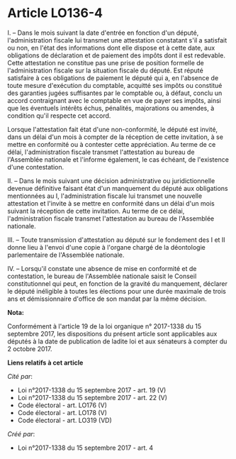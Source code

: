 # Article LO136-4

I. – Dans le mois suivant la date d'entrée en fonction d'un député, l'administration fiscale lui transmet une attestation
constatant s'il a satisfait ou non, en l'état des informations dont elle dispose et à cette date, aux obligations de
déclaration et de paiement des impôts dont il est redevable. Cette attestation ne constitue pas une prise de position
formelle de l'administration fiscale sur la situation fiscale du député. Est réputé satisfaire à ces obligations de paiement
le député qui a, en l'absence de toute mesure d'exécution du comptable, acquitté ses impôts ou constitué des garanties jugées
suffisantes par le comptable ou, à défaut, conclu un accord contraignant avec le comptable en vue de payer ses impôts, ainsi
que les éventuels intérêts échus, pénalités, majorations ou amendes, à condition qu'il respecte cet accord.

Lorsque l'attestation fait état d'une non-conformité, le député est invité, dans un délai d'un mois à compter de la réception
de cette invitation, à se mettre en conformité ou à contester cette appréciation. Au terme de ce délai, l'administration
fiscale transmet l'attestation au bureau de l'Assemblée nationale et l'informe également, le cas échéant, de l'existence
d'une contestation.

II. – Dans le mois suivant une décision administrative ou juridictionnelle devenue définitive faisant état d'un manquement du
député aux obligations mentionnées au I, l'administration fiscale lui transmet une nouvelle attestation et l'invite à se
mettre en conformité dans un délai d'un mois suivant la réception de cette invitation. Au terme de ce délai, l'administration
fiscale transmet l'attestation au bureau de l'Assemblée nationale.

III. – Toute transmission d'attestation au député sur le fondement des I et II donne lieu à l'envoi d'une copie à l'organe
chargé de la déontologie parlementaire de l'Assemblée nationale.

IV. – Lorsqu'il constate une absence de mise en conformité et de contestation, le bureau de l'Assemblée nationale saisit le
Conseil constitutionnel qui peut, en fonction de la gravité du manquement, déclarer le député inéligible à toutes les
élections pour une durée maximale de trois ans et démissionnaire d'office de son mandat par la même décision.

**Nota:**

Conformément à l'article 19 de la loi organique n° 2017-1338 du 15 septembre 2017, les dispositions du présent article sont
applicables aux députés à la date de publication de ladite loi et aux sénateurs à compter du 2 octobre 2017.

**Liens relatifs à cet article**

_Cité par_:

  - Loi n°2017-1338 du 15 septembre 2017 - art. 19 (V)
  - Loi n°2017-1338 du 15 septembre 2017 - art. 22 (V)
  - Code électoral - art. LO176 (V)
  - Code électoral - art. LO178 (V)
  - Code électoral - art. LO319 (VD)

_Créé par_:

  - Loi n°2017-1338 du 15 septembre 2017 - art. 4
